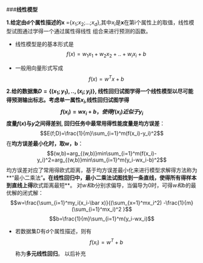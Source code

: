 ﻿###**线性模型**

 **1.**给定由d个属性描述的**x** ={$x_1$;$x_2$;...;$x_d$},其中$x_i$是**x**在第i个属性上的取值，线性模型试图通过学得一个通过属性得线性  组合来进行预测的函数。
 - 线性模型是的基本形式是
	                   $$f(x)=w_1x_1+w_2x_2+..+w_ix_i+b$$
	                   
 - 一般用向量形式写成
					   $$f(x)=w^Tx +b$$
				
**2.**给的数据集$D = \{(x_1;y_1),..,(x_i;y_i)\}$, 线性回归试图学得一个线性模型以尽可能得预测输出标志。考虑单一属性$x_i$,线性回归试图学得
$$f(x_i)=wx_i+b，使得f(x_i)近似于y_i$$
度量$f(x)$与$y$之间得差别,  回归任务中最常用得性能度量是**均方误差**：
$$E(f;D)=\frac{1}{m}\sum_{i=1}^m(f(x_i)-y_i)^2$$
在**均方误差最小化时，取w，b**：
$$(w,b)=arg_{(w,b)}min\sum_{i=1}^m(f(x_i)-y_i)^2=arg_{(w,b)}min\sum_{i=1}^m(y_i-wx_i-b)^2$$
均方误差对应了常用得欧式距离，基于均方误差最小化来进行模型求解得方法称为**“最小二乘法”**。在线性回归中，最小二乘法试图找到一条直线，使得所有得样本到直线上得**欧式距离最短**。
对$w和b$分别求偏导，当偏导为0时，可得$w和b$的最优解的闭式解：
$$w=\frac{\sum_{i=1}^my_i(x_i-\bar x)}{(\sum_{x=1}^mx_i^2) -\frac{1}{m}(\sum_{i=1}^mx_i)^2 }$$
$$b=\frac{1}{m}\sum_{i=1}^m(y_i-wx_i)$$
 
 - 若数据集D有d个属性描述，则有
 $$f(x_i)=w^T+b$$
 称为**多元线性回归**。
以后补充
 

	 
